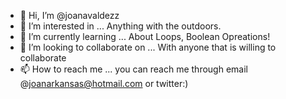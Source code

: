 - 👋 Hi, I’m @joanavaldezz
- 👀 I’m interested in ... Anything with the outdoors.
- 🌱 I’m currently learning ... About Loops, Boolean Opreations!
- 💞️ I’m looking to collaborate on ... With anyone that is willing to collaborate
- 📫 How to reach me ... you can reach me through email @joanarkansas@hotmail.com or twitter:)

<!---
joanavaldezz/joanavaldezz is a ✨ special ✨ repository because its `README.md` (this file) appears on your GitHub profile.
You can click the Preview link to take a look at your changes.
--->

